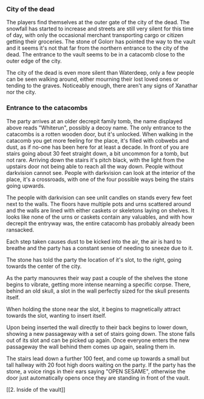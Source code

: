 ### City of the dead

The players find themselves at the outer gate of the city of the dead. The snowfall has started to increase and streets are still very silent for this time of day, with only the occasional merchant transporting cargo or citizen getting their groceries. The stone of Golorr has pointed the way to the vault and it seems it's not that far from the northern entrance to the city of the dead. The entrance to the vault seems to be in a catacomb close to the outer edge of the city.

The city of the dead is even more silent than Waterdeep, only a few people can be seen walking around, either mourning their lost loved ones or tending to the graves. Noticeably enough, there aren't any signs of Xanathar nor the city.


### Entrance to the catacombs
The party arrives at an older decrepit family tomb, the name displayed above reads "Whiterun", possibly a decoy name. The only entrance to the catacombs is a rotten wooden door, but it's unlocked.
When walking in the catacomb you get more feeling for the place, it's filled with cobwebs and dust, as if no-one has been here for at least a decade. In front of you are stairs going about 30 feet straight down, a bit uncommon for a tomb, but not rare. 
Arriving down the stairs it's pitch black, with the light from the upstairs door not being able to reach all the way down. People without darkvision cannot see. People with darkvision can look at the interior of the place, it's a crossroads, with one of the four possible ways being the stairs going upwards. 

The people with darkvision can see unlit candles on stands every few feet next to the walls. The floors have multiple pots and urns scattered around and the walls are lined with either caskets or skeletons laying on shelves. It looks like none of the urns or caskets contain any valuables, and with how decrepit the entryway was, the entire catacomb has probably already been ransacked. 

Each step taken causes dust to be kicked into the air, the air is hard to breathe and the party has a constant sense of needing to sneeze due to it.

The stone has told the party the location of it's slot, to the right, going towards the center of the city.

As the party manouvres their way past a couple of the shelves the stone begins to vibrate, getting more intense nearning a specific corpse. There, behind an old skull, a slot in the wall perfectly sized for the skull presents itself.

When holding the stone near the slot, it begins to magnetically attract towards the slot, wanting to insert itself. 

Upon being inserted the wall directly to their back begins to lower down, showing a new passageway with a set of stairs going down. The stone falls out of its slot and can be picked up again. Once everyone enters the new passageway the wall behind them comes up again, sealing them in.

The stairs lead down a further 100 feet, and come up towards a small but tall hallway with 20 foot high doors waiting on the party. 
If the party has the stone, a voice rings in their ears saying "OPEN SESAME", otherwise the door just automatically opens once they are standing in front of the vault.

[[2. Inside of the vault]] 